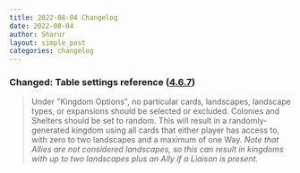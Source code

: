 ```yaml
---
title: 2022-08-04 Changelog
date: 2022-08-04
author: Sharur
layout: simple_post
categories: changelog
---
```

### Changed: Table settings reference ([4.6.7](/rules#4.6.7))

> Under "Kingdom Options", no particular cards, landscapes, landscape types, or expansions should be selected or excluded. Colonies and Shelters should be set to random. This will result in a randomly-generated kingdom using all cards that either player has access to, with zero to two landscapes and a maximum of one Way. _Note that Allies are not considered landscapes, so this can result in kingdoms with up to two landscapes plus an Ally if a Liaison is present._